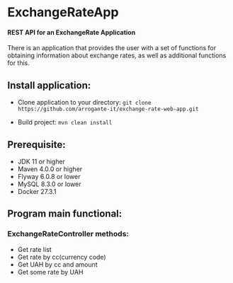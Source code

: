 # ExchangeRateApp

#### REST API for an ExchangeRate Application

There is an application that provides the user with 
a set of functions for obtaining information about 
exchange rates, as well as additional functions for this.

## Install application:
- Clone application to your directory:
`git clone https://github.com/arrogante-it/exchange-rate-web-app.git`

- Build project: `mvn clean install`

## Prerequisite:
- JDK 11 or higher
- Maven 4.0.0 or higher
- Flyway 6.0.8 or lower
- MySQL 8.3.0 or lower
- Docker 27.3.1

## Program main functional:

### ExchangeRateController methods:
- Get rate list
- Get rate by cc(currency code)
- Get UAH by cc and amount 
- Get some rate by UAH

